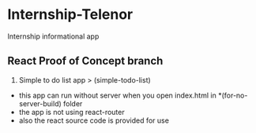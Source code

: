 # Internship-Telenor
Internship informational app

## React Proof of Concept branch
1. Simple to do list app > (simple-todo-list)
- this app can run without server when you open index.html
  in *(for-no-server-build) folder
- the app is not using react-router
- also the react source code is provided for use